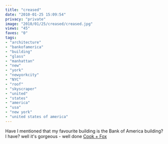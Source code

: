 ```yaml
---
title: "creased"
date: "2010-01-25 15:09:54"
privacy: "private"
image: "2010/01/25/creased/creased.jpg"
views: "45"
faves: "0"
tags:
- "architecture"
- "bankofamerica"
- "building"
- "glass"
- "manhattan"
- "new"
- "york"
- "newyorkcity"
- "NYC"
- "roof"
- "skyscraper"
- "united"
- "states"
- "america"
- "usa"
- "new york"
- "united states of america"
---
```

Have I mentioned that my favourite building is the Bank of America building? I have? well it's gorgeous - well done <a href="http://www.cookplusfox.com" rel="nofollow">Cook + Fox</a><a href="http://www.phillprice.com/2010/01/25/creased" rel="nofollow"></a>
